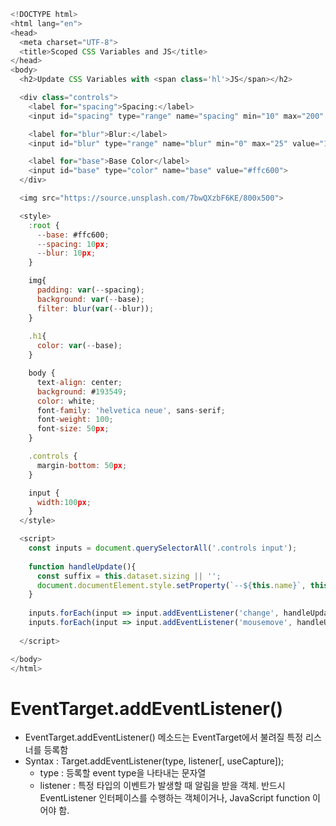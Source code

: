 ```javaScript
<!DOCTYPE html>
<html lang="en">
<head>
  <meta charset="UTF-8">
  <title>Scoped CSS Variables and JS</title>
</head>
<body>
  <h2>Update CSS Variables with <span class='hl'>JS</span></h2>

  <div class="controls">
    <label for="spacing">Spacing:</label>
    <input id="spacing" type="range" name="spacing" min="10" max="200" value="10" data-sizing="px">

    <label for="blur">Blur:</label>
    <input id="blur" type="range" name="blur" min="0" max="25" value="10" data-sizing="px">

    <label for="base">Base Color</label>
    <input id="base" type="color" name="base" value="#ffc600">
  </div>

  <img src="https://source.unsplash.com/7bwQXzbF6KE/800x500">

  <style>
    :root {
      --base: #ffc600;
      --spacing: 10px;
      --blur: 10px;
    }

    img{
      padding: var(--spacing);
      background: var(--base);
      filter: blur(var(--blur));
    }
    
    .h1{
      color: var(--base);
    }

    body {
      text-align: center;
      background: #193549;
      color: white;
      font-family: 'helvetica neue', sans-serif;
      font-weight: 100;
      font-size: 50px;
    }

    .controls {
      margin-bottom: 50px;
    }

    input {
      width:100px;
    }
  </style>

  <script>
    const inputs = document.querySelectorAll('.controls input');
    
    function handleUpdate(){
      const suffix = this.dataset.sizing || '';
      document.documentElement.style.setProperty(`--${this.name}`, this.value + suffix);
    }
    
    inputs.forEach(input => input.addEventListener('change', handleUpdate));
    inputs.forEach(input => input.addEventListener('mousemove', handleUpdate));
  
  </script>

</body>
</html>
```

EventTarget.addEventListener()
==============================
* EventTarget.addEventListener() 메소드는 EventTarget에서 불려질 특정 리스너를 등록함
* Syntax : Target.addEventListener(type, listener[, useCapture]);
  * type : 등록할 event type을 나타내는 문자열
  * listener : 특정 타입의 이벤트가 발생할 때 알림을 받을 객체. 반드시 EventListener 인터페이스를 수행하는 객체이거나, JavaScript function 이어야 함.
